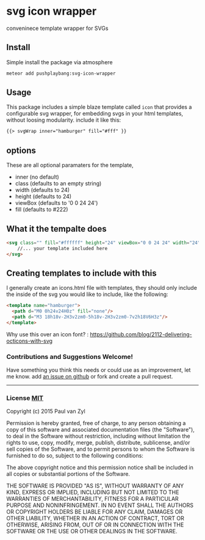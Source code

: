 # svg icon wrapper
conveninece template wrapper for SVGs

## Install
Simple install the package via atmosphere

```sh
meteor add pushplaybang:svg-icon-wrapper
```



## Usage

This package includes a simple blaze template called `icon` that provides a configurable svg wrapper, for embedding svgs in your html templates, without loosing modularity. include it like this:

```html
{{> svgWrap inner="hamburger" fill="#fff" }}
```

## options
These are all optional paramaters for the template, 

* inner  (no default)
* class (defaults to an empty string)
* width (defaults to 24)
* height (defaults to 24)
* viewBox (defaults to '0 0 24 24')
* fill (defaults to #222)

## What it the tempalte does

```html
<svg class="" fill="#ffffff" height="24" viewBox="0 0 24 24" width="24" xmlns="http://www.w3.org/2000/svg">
    //... your template included here
</svg>
```

## Creating templates to include with this
I generally create an icons.html file with templates, they should only include the inside of the svg you would like to include, like the following:

```html
<template name="hamburger">
  <path d="M0 0h24v24H0z" fill="none"/>
  <path d="M3 18h18v-2H3v2zm0-5h18v-2H3v2zm0-7v2h18V6H3z"/>
</template>
```


Why use this over an icon font? : https://github.com/blog/2112-delivering-octicons-with-svg



### Contributions and Suggestions Welcome!
Have something you think this needs or could use as an improvement, let me know.  add [an issue on github]() or fork and create a pull request.



____



### License [MIT](https://opensource.org/licenses/MIT)
Copyright (c) 2015 Paul van Zyl

Permission is hereby granted, free of charge, to any person obtaining a copy
of this software and associated documentation files (the "Software"), to deal
in the Software without restriction, including without limitation the rights
to use, copy, modify, merge, publish, distribute, sublicense, and/or sell
copies of the Software, and to permit persons to whom the Software is
furnished to do so, subject to the following conditions:

The above copyright notice and this permission notice shall be included in
all copies or substantial portions of the Software.

THE SOFTWARE IS PROVIDED "AS IS", WITHOUT WARRANTY OF ANY KIND, EXPRESS OR
IMPLIED, INCLUDING BUT NOT LIMITED TO THE WARRANTIES OF MERCHANTABILITY,
FITNESS FOR A PARTICULAR PURPOSE AND NONINFRINGEMENT.  IN NO EVENT SHALL THE
AUTHORS OR COPYRIGHT HOLDERS BE LIABLE FOR ANY CLAIM, DAMAGES OR OTHER
LIABILITY, WHETHER IN AN ACTION OF CONTRACT, TORT OR OTHERWISE, ARISING FROM,
OUT OF OR IN CONNECTION WITH THE SOFTWARE OR THE USE OR OTHER DEALINGS IN
THE SOFTWARE.
